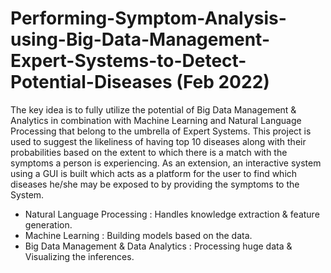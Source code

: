# Performing-Symptom-Analysis-using-Big-Data-Management-Expert-Systems-to-Detect-Potential-Diseases (Feb 2022)

The key idea is to fully utilize the potential of Big Data Management & Analytics in combination with Machine Learning and Natural Language Processing that belong to the umbrella of Expert Systems. This project is used to suggest the likeliness of having top 10 diseases along with their probabilities based on the extent to which there is a match with the symptoms a person is experiencing. As an extension, an interactive system using a GUI is built which acts as a platform for the user to find which diseases he/she may be exposed to by providing the symptoms to the System.

- Natural Language Processing : Handles knowledge extraction & feature generation.
- Machine Learning : Building models based on the data.
- Big Data Management & Data Analytics : Processing huge data & Visualizing the inferences.

